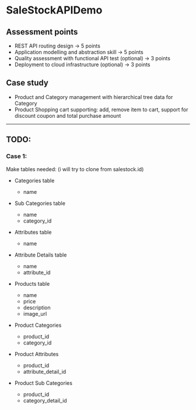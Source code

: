 # SaleStockAPIDemo

## Assessment points

* REST API routing design → 5 points
* Application modelling and abstraction skill → 5 points
* Quality assessment with functional API test (optional) → 3 points
* Deployment to cloud infrastructure (optional) → 3 points

## Case study

* Product and Category management with hierarchical tree data for Category
* Product Shopping cart supporting: add, remove item to cart, support for discount coupon and total purchase amount

---

## TODO:

### Case 1:

Make tables needed: (i will try to clone from salestock.id)

  * Categories table
    - name

  * Sub Categories table
    - name
    - category_id

  * Attributes table
    - name

  * Attribute Details table
    - name
    - attribute_id

  * Products table
    - name
    - price
    - description
    - image_url

  * Product Categories
    - product_id
    - category_id

  * Product Attributes
    - product_id
    - attribute_detail_id

  * Product Sub Categories
    - product_id
    - category_detail_id


